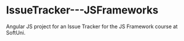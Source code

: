 # IssueTracker---JSFrameworks
Angular JS project for an Issue Tracker for the JS Framework course at SoftUni.
